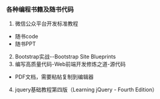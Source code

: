 

### 各种编程书籍及随书代码

 1. 微信公众平台开发标准教程
 - 随书code
 - 随书PPT
 2. Bootstrap实战--Bootstrap Site Blueprints
 3. 编写高质量代码-Web前端开发修炼之道-源代码
  - PDF文档，需要粘帖复制到编辑器
 4. jquery基础教程第四版（Learning jQuery - Fourth Edition）
 

